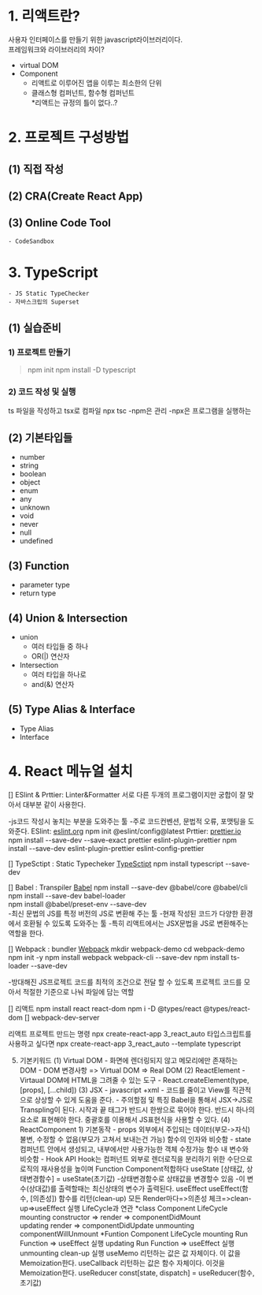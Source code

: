 # 1. 리액트란?
사용자 인터페이스를 만들기 위한 javascript라이브러리이다.  
프레임워크와 라이브러리의 차이?  
- virtual DOM  
- Component  
    - 리액트로 이루어진 앱을 이루는 최소한의 단위  
    - 클래스형 컴퍼넌트, 함수형 컴퍼넌트  
    *리액트는 규정의 틀이 없다..?
# 2. 프로젝트 구성방법  
## (1) 직접 작성
## (2) CRA(Create React App)
## (3) Online Code Tool
    - CodeSandbox
# 3. TypeScript
    - JS Static TypeChecker
    - 자바스크립의 Superset
## (1) 실습준비
### 1) 프로젝트 만들기
> npm init
npm install -D typescript 
### 2) 코드 작성 및 실행
ts 파일을 작성하고 tsx로 컴파일
npx tsc
-npm은 관리
-npx은 프로그램을 실행하는
## (2) 기본타입들
- number
- string
- boolean
- object
- enum
- any
- unknown
- void
- never
- null
- undefined
## (3) Function
- parameter type
- return type
## (4) Union & Intersection
- union 
    + 여러 타입들 중 하나
    + OR(|)  연산자
- Intersection
    +  여러 타입을 하나로
    + and(&) 연산자
## (5) Type Alias & Interface
- Type Alias
- Interface
# 4. React 메뉴얼 설치 
[] ESlint & Prttier: Linter&Formatter
 서로 다른 두개의 프로그램이지만 궁합이 잘 맞아서 대부분 같이 사용한다.

-js코드 작성시 놓치는 부분을 도와주는 툴
-주로 코드컨벤션, 문법적 오류, 포맷팅을 도와준다.
ESlint: [eslint.org](https://eslint.org/) 
        npm init @eslint/config@latest
Prttier: [prettier.io](https://prettier.io/)
        npm install --save-dev --save-exact prettier
eslint-plugin-prettier
        npm install --save-dev eslint-plugin-prettier eslint-config-prettier
        

[] TypeSctipt : Static Typecheker
        [TypeSctipt](https://www.typescriptlang.org/)
        npm install typescript --save-dev

[] Babel : Transpiler
        [Babel](https://babeljs.io/)
        npm install --save-dev @babel/core @babel/cli
        npm install --save-dev babel-loader   
        npm install @babel/preset-env --save-dev     
-최신 문법의 JS를 특정 버전의 JS로 변환해 주는 툴
-현재 작성된 코드가 다양한 환경에서 호환될 수 있도록 도와주는 툴
-특히 리액트에서는 JSX문법을 JS로 변환해주는 역할을 한다.

[] Webpack : bundler 
        [Webpack](https://webpack.js.org/)
        mkdir webpack-demo
        cd webpack-demo
        npm init -y
        npm install webpack webpack-cli --save-dev
        npm install ts-loader --save-dev

-방대해진 JS프로젝트 코드를 최적의 조건으로 전달 할 수 있도록 프로젝트 코드를 모아서 적절한 기준으로 나눠 파일에 담는 역할

[] 리액트
        npm install react react-dom
        npm i -D @types/react @types/react-dom
[] webpack-dev-server

리액트 프로젝트 만드는 명령
npx create-react-app 3_react_auto
타입스크립트를 사용하고 싶다면
npx create-react-app 3_react_auto --template typescript


5. 기본키워드
(1) Virtual DOM
        - 화면에 렌더링되지 않고 메모리에만 존재하는 DOM
        - DOM 변경사항 =>  Virtual DOM => Real DOM
(2) ReactElement
        - Virtaual DOM에 HTML을 그려줄 수 있는 도구
        - React.createElement(type, [props], [...child])
(3) JSX
        - javascript +xml
        - 코드를 줄이고 View를 직관적으로 상상할 수 있게 도움을 준다.
        - 주의할점 및 특징
                Babel을 통해서 JSX->JS로 Transpling이 된다.
                시작과 끝 태그가 반드시 한쌍으로 묶어야 한다.
                반드시 하나의 요소로 표현해야 한다.
                중괄호를 이용해서 JS표현식을 사용할 수 있다.
(4) ReactComponent
        1)  기본동작
                - props
                        외부에서 주입되는 데이터(부모->자식)
                        불변, 수정할 수 없음(부모가 고쳐서 보내는건 가능)
                        함수의 인자와 비슷함
                - state
                        컴퍼넌트 안에서 생성되고, 내부에서만 사용가능한 객체
                        수정가능
                        함수 내 변수와 비슷함
                - Hook API
                        Hook는 컴퍼넌트 외부로 렌더로직을 분리하기 위한 수단으로 로직의 재사용성을 높이며 Function Component적합하다
                        useState
                                [상태값, 상태변경함수] = useState(초기값)
                                -상태변경함수로 상태값을 변경할수 있음
                                -이 변수(상대값)를 출력할때는 최신상태의 변수가 출력된다.
                        useEffect
                                useEffect(함수, [의존성])
                                함수를 리턴(clean-up)
                                        모든  Render마다=>의존성 체크=>clean-up=>useEffect 실행
                                LifeCycle과 연관
                                *class Component LifeCycle   
                                mounting constructor => render => componentDidMount  
                                updating                render => componentDidUpdate
                                unmounting                        componentWillUnmount
                                *Funtion Component LifeCycle
                                mounting Run Function => useEffect 실행
                                updating Run Function => useEffect 실행
                                unmounting              clean-up 실행
                        useMemo
                                리턴하는 값은 값 자체이다. 이 값을 Memoization한다.
                        useCallback
                                리턴하는 값은 함수 자체이다. 이것을 Memoization한다.
                        useReducer
                                const[state, dispatch] = useReducer(함수, 초기값)